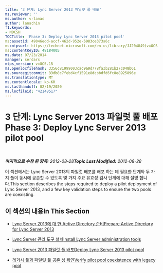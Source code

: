```yaml
---
title: '3 단계: Lync Server 2013 파일럿 풀 배포'
ms.reviewer: ''
ms.author: v-lanac
author: lanachin
f1.keywords:
- NOCSH
TOCTitle: 'Phase 3: Deploy Lync Server 2013 pilot pool'
ms:assetid: 49046edd-accf-462d-952e-5983ce373a6c
ms:mtpsurl: https://technet.microsoft.com/en-us/library/JJ204849(v=OCS.15)
ms:contentKeyID: 48184005
ms.date: 07/23/2014
manager: serdars
mtps_version: v=OCS.15
ms.openlocfilehash: 3356c81999003cac9a9d778fa3b281b27c048b61
ms.sourcegitcommit: 33db8c7febd4cf1591e8dcbbdfd6fc8e8925896e
ms.translationtype: MT
ms.contentlocale: ko-KR
ms.lasthandoff: 02/19/2020
ms.locfileid: "42148517"
---
```

<div data-xmlns="http://www.w3.org/1999/xhtml">

<div class="topic" data-xmlns="http://www.w3.org/1999/xhtml" data-msxsl="urn:schemas-microsoft-com:xslt" data-cs="http://msdn.microsoft.com/">

<div data-asp="https://msdn2.microsoft.com/asp">

# <a name="phase-3-deploy-lync-server-2013-pilot-pool"></a><span data-ttu-id="23cb9-102">3 단계: Lync Server 2013 파일럿 풀 배포</span><span class="sxs-lookup"><span data-stu-id="23cb9-102">Phase 3: Deploy Lync Server 2013 pilot pool</span></span>

</div>

<div id="mainSection">

<div id="mainBody">

<span> </span>

<span data-ttu-id="23cb9-103">_**마지막으로 수정 된 항목:** 2012-08-28_</span><span class="sxs-lookup"><span data-stu-id="23cb9-103">_**Topic Last Modified:** 2012-08-28_</span></span>

<span data-ttu-id="23cb9-104">이 섹션에서는 Lync Server 2013의 파일럿 배포를 배포 하는 데 필요한 단계와 두 가지 풀이 동시에 공존할 수 있도록 몇 가지 주요 유효성 검사 단계에 대해 설명 합니다.</span><span class="sxs-lookup"><span data-stu-id="23cb9-104">This section describes the steps required to deploy a pilot deployment of Lync Server 2013, and a few key validation steps to ensure the two pools are coexisting.</span></span>

<div>

## <a name="in-this-section"></a><span data-ttu-id="23cb9-105">이 섹션의 내용</span><span class="sxs-lookup"><span data-stu-id="23cb9-105">In This Section</span></span>

  - [<span data-ttu-id="23cb9-106">Lync Server 2013에 대 한 Active Directory 준비</span><span class="sxs-lookup"><span data-stu-id="23cb9-106">Prepare Active Directory for Lync Server 2013</span></span>](prepare-active-directory-for-lync-server-2013.md)

  - [<span data-ttu-id="23cb9-107">Lync Server 관리 도구 설치</span><span class="sxs-lookup"><span data-stu-id="23cb9-107">Install Lync Server administration tools</span></span>](install-lync-server-administration-tools.md)

  - [<span data-ttu-id="23cb9-108">Lync Server 2013 파일럿 풀 배포</span><span class="sxs-lookup"><span data-stu-id="23cb9-108">Deploy Lync Server 2013 pilot pool</span></span>](deploy-lync-server-2013-pilot-pool_1.md)

  - [<span data-ttu-id="23cb9-109">레거시 풀과 파일럿 풀 공존 성 확인</span><span class="sxs-lookup"><span data-stu-id="23cb9-109">Verify pilot pool coexistence with legacy pool</span></span>](verify-pilot-pool-coexistence-with-legacy-pool_1.md)

</div>

</div>

<span> </span>

</div>

</div>

</div>

